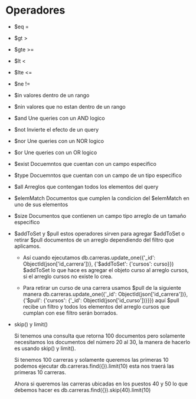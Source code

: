 # Operadores

- $eq     =
- $gt      >
- $gte   >=
- $lt       <
- $lte    <=
- $ne    !=
- $in     valores dentro de un rango
- $nin    valores que no estan dentro de un rango
- $and   Une queries con un AND logico
- $not   Invierte el efecto de un query
- $nor   Une queries con un NOR logico
- $or      Une queries con un OR logico
- $exist     Docuemntos que cuentan con un campo especifico
- $type     Docuemntos que cuentan con un campo de un tipo especifico
- $all          Arreglos que contengan todos los elementos del query
- $elemMatch    Documentos que cumplen la condicion del $elemMatch en uno de sus elementos
- $size    Documentos que contienen un campo tipo arreglo de un tamaño especifico



- $addToSet y $pull estos operadores sirven para agregar $addToSet o retirar $pull documentos de un arreglo dependiendo del filtro que aplicamos.

    * Así cuando ejecutamos db.carreras.update_one({'_id': ObjectId(json['id_carrera'])}, {'$addToSet': {'cursos': curso}}) $addToSet lo que hace es agregar el objeto curso al arreglo cursos, si el arreglo cursos no existe lo crea.

    * Para retirar un curso de una carrera usamos $pull de la siguiente manera db.carreras.update_one({'_id': ObjectId(json['id_carrera'])}, {'$pull': {'cursos': {'_id': ObjectId(json['id_curso'])}}}) aquí $pull recibe un filtro y todos los elementos del arreglo cursos que cumplan con ese filtro serán borrados.

- skip() y limit()

    Si tenemos una consulta que retorna 100 documentos pero solamente necesitamos los documentos del número 20 al 30, la manera de hacerlo es usando skip() y limit().

    Si tenemos 100 carreras y solamente queremos las primeras 10 podemos ejecutar db.carreras.find({}).limit(10) esta nos traerá las primeras 10 carreras.

    Ahora si queremos las carreras ubicadas en los puestos 40 y 50 lo que debemos hacer es db.carreras.find({}).skip(40).limit(10)

